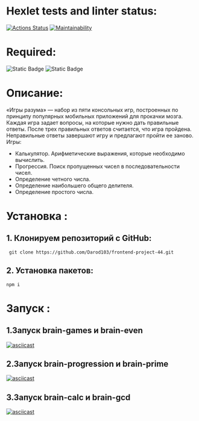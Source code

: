 # Hexlet tests and linter status:
[![Actions Status](https://github.com/Darod103/frontend-project-44/actions/workflows/hexlet-check.yml/badge.svg)](https://github.com/Darod103/frontend-project-44/actions)   [![Maintainability](https://api.codeclimate.com/v1/badges/a2e70d2aebc741b35702/maintainability)](https://codeclimate.com/github/Darod103/frontend-project-44/maintainability)

# Required:
![Static Badge](https://img.shields.io/badge/node-_%3E_13.2.0-gren)
  ![Static Badge](https://img.shields.io/badge/npm-_%3E_6.3.0-blue)

# Описание:
«Игры разума» — набор из пяти консольных игр, построенных по принципу популярных мобильных приложений для прокачки мозга. Каждая игра задает вопросы, на которые нужно дать правильные ответы. После трех правильных ответов считается, что игра пройдена. Неправильные ответы завершают игру и предлагают пройти ее заново. Игры:
* Калькулятор. Арифметические выражения, которые необходимо вычислить.
* Прогрессия. Поиск пропущенных чисел в последовательности чисел.
* Определение четного числа.
* Определение наибольшего общего делителя.
* Определение простого числа.

# Установка :
## 1. Клонируем репозиторий с GitHub:
` git clone https://github.com/Darod103/frontend-project-44.git`
## 2. Установка пакетов:
 `npm i`

# Запуск :
## 1.Запуск brain-games и brain-even 

[![asciicast](https://asciinema.org/a/JM6HWivqeVJFgq9Hz8B2ou9nn.svg)](https://asciinema.org/a/JM6HWivqeVJFgq9Hz8B2ou9nn)     


## 2.Запуск brain-progression и brain-prime

[![asciicast](https://asciinema.org/a/631076.svg)](https://asciinema.org/a/631076)

## 3.Запуск brain-calc и brain-gcd

[![asciicast](https://asciinema.org/a/631077.svg)](https://asciinema.org/a/631077)
